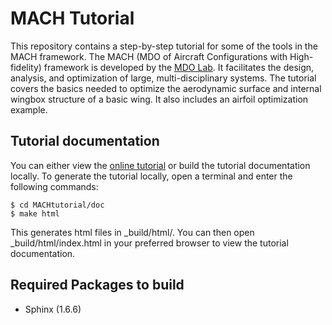 # MACH Tutorial
This repository contains a step-by-step tutorial for some of the tools in the MACH framework.
The MACH (MDO of Aircraft Configurations with High-fidelity) framework is developed by the [MDO Lab](http://mdolab.engin.umich.edu).
It facilitates the design, analysis, and optimization of large, multi-disciplinary systems.
The tutorial covers the basics needed to optimize the aerodynamic surface and internal wingbox structure of a basic wing.
It also includes an airfoil optimization example.

## Tutorial documentation
You can either view the [online tutorial](http://mdolab.engin.umich.edu/doc/packages/machtutorial/doc/index.html) or build the tutorial documentation locally.
To generate the tutorial locally, open a terminal and enter the following commands:

    $ cd MACHtutorial/doc
    $ make html

This generates html files in _build/html/. You can then open _build/html/index.html in your preferred browser to view the tutorial documentation.

## Required Packages to build
- Sphinx (1.6.6)
